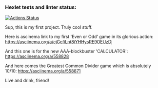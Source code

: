 ### Hexlet tests and linter status:
[![Actions Status](https://github.com/Zhostt/frontend-project-44/workflows/hexlet-check/badge.svg)](https://github.com/Zhostt/frontend-project-44/actions)

Sup, this is my first project. Truly cool stuff.

Here is ascinema link to my first 'Even or Odd' game in its glorious action: https://asciinema.org/a/cjGcfiLnt8iYHHysRE9OEUzDj

And this one is for the new AAA-blockbuster 'CALCULATOR': https://asciinema.org/a/558828

And here comes the Greatest Common Divider game which is absolutely 10/10: https://asciinema.org/a/558871

Live and drink, friend!
